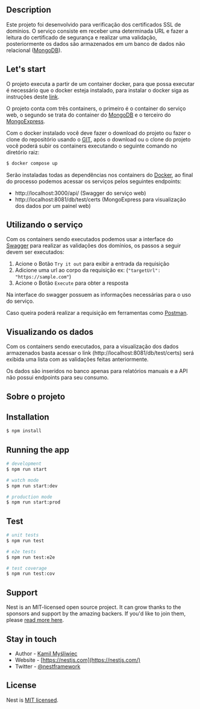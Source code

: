## Description

Este projeto foi desenvolvido para verificação dos certificados SSL de domínios. O serviço consiste em receber uma determinada URL e fazer a leitura do certificado de segurança e realizar uma validação, posteriormente os dados são armazenados em um banco de dados não relacional ([MongoDB](https://www.mongodb.com/docs/)).

## Let's start

O projeto executa a partir de um container docker, para que possa executar é necessário que o docker esteja instalado, para instalar o docker siga as instruções deste [link](https://docs.docker.com/get-docker/).

O projeto conta com três containers, o primeiro é o container do serviço web, o segundo se trata do container do [MongoDB](https://www.mongodb.com/docs/) e o terceiro do [MongoExpress](https://github.com/mongo-express/mongo-express).

Com o docker instalado você deve fazer o download do projeto ou fazer o clone do repositório usando o [GIT](https://git-scm.com/doc), após o download ou o clone do projeto você poderá subir os containers executando o seguinte comando no diretório raiz:

```bash
$ docker compose up
```
Serão instaladas todas as dependências nos containers do [Docker](https://docs.docker.com/get-started/), ao final do processo podemos acessar os serviços pelos seguintes endpoints:

- http://localhost:3000/api/ (Swagger do serviço web)
- http://localhost:8081/db/test/certs (MongoExpress para visualização dos dados por um painel web)

## Utilizando o serviço

Com os containers sendo executados podemos usar a interface do [Swagger](https://swagger.io/docs/) para realizar as validações dos domínios, os passos a seguir devem ser executados:

1. Acione o Botão `Try it out` para exibir a entrada da requisição
2. Adicione uma url ao corpo da requisição ex: (`"targetUrl": "https://sample.com"`)
3. Acione o Botão `Execute` para obter a resposta

Na interface do swagger possuem as informações necessárias para o uso do serviço.

Caso queira poderá realizar a requisição em ferramentas como [Postman](https://learning.postman.com/docs/getting-started/introduction/).

## Visualizando os dados

Com os containers sendo executados, para a visualização dos dados armazenados basta acessar o link (http://localhost:8081/db/test/certs) será exibida uma lista com as validações feitas anteriormente.

Os dados são inseridos no banco apenas para relatórios manuais e a API não possui endpoints para seu consumo.

## Sobre o projeto


## Installation

```bash
$ npm install
```

## Running the app

```bash
# development
$ npm run start

# watch mode
$ npm run start:dev

# production mode
$ npm run start:prod
```

## Test

```bash
# unit tests
$ npm run test

# e2e tests
$ npm run test:e2e

# test coverage
$ npm run test:cov
```

## Support

Nest is an MIT-licensed open source project. It can grow thanks to the sponsors and support by the amazing backers. If you'd like to join them, please [read more here](https://docs.nestjs.com/support).

## Stay in touch

- Author - [Kamil Myśliwiec](https://kamilmysliwiec.com)
- Website - [https://nestjs.com](https://nestjs.com/)
- Twitter - [@nestframework](https://twitter.com/nestframework)

## License

Nest is [MIT licensed](LICENSE).
